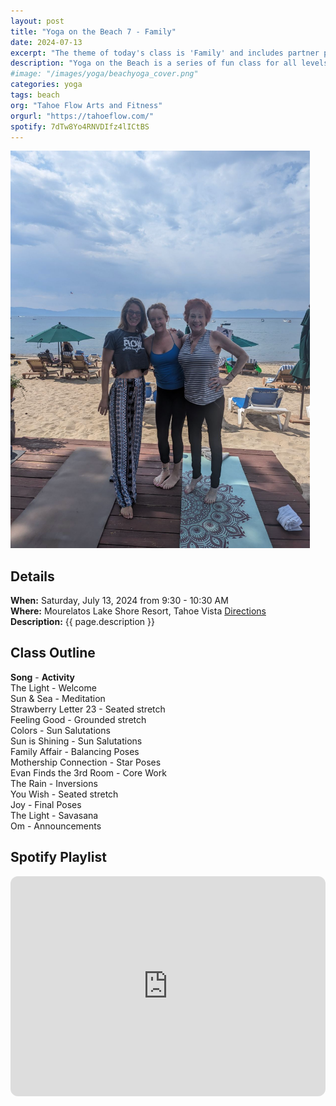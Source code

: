 ```yaml
---
layout: post
title: "Yoga on the Beach 7 - Family"
date: 2024-07-13
excerpt: "The theme of today's class is 'Family' and includes partner poses and glances to build connection to one another."
description: "Yoga on the Beach is a series of fun class for all levels and ages with flowing poses and breathwork to build stability, flexibility, and mindfulness. These classes will follow an arc of opening awareness, warm-up stretch, balancing poses, inversions, grounding poses, and relaxation." 
#image: "/images/yoga/beachyoga_cover.png" 
categories: yoga
tags: beach
org: "Tahoe Flow Arts and Fitness"
orgurl: "https://tahoeflow.com/"
spotify: 7dTw8Yo4RNVDIfz4lICtBS
---
```


<img src="/images/yoga/britt.png" alt="brittnay and mom" width="95%"/>

## Details

**When:** Saturday, July 13, 2024 from 9:30 - 10:30 AM   
**Where:** Mourelatos Lake Shore Resort, Tahoe Vista [Directions](https://www.google.com/maps/dir//6834+N+Lake+Blvd,+Tahoe+Vista,+CA+96148/@39.239939,-120.1344659,12z/data=!4m8!4m7!1m0!1m5!1m1!1s0x809964b0ff6493a3:0x7579cace84dcb8f8!2m2!1d-120.052065!2d39.239968?entry=ttu)   
**Description:** {{ page.description }}

## Class Outline

**Song** - **Activity**      
The Light - Welcome   
Sun & Sea - Meditation   
Strawberry Letter 23 - Seated stretch     
Feeling Good - Grounded stretch     
Colors - Sun Salutations      
Sun is Shining - Sun Salutations       
Family Affair - Balancing Poses   
Mothership Connection - Star Poses   
Evan Finds the 3rd Room - Core Work   
The Rain - Inversions   
You Wish - Seated stretch           
Joy - Final Poses   
The Light - Savasana          
Om - Announcements      


## Spotify Playlist

<iframe style="border-radius:12px" src="https://open.spotify.com/embed/playlist/{{ page.spotify }}?utm_source=generator" width="100%" height="352" frameBorder="0" allowfullscreen="" allow="autoplay; clipboard-write; encrypted-media; fullscreen; picture-in-picture" loading="lazy"></iframe>  


